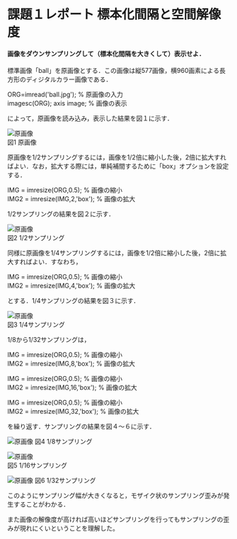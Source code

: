 # 課題１レポート 標本化間隔と空間解像度
#### 画像をダウンサンプリングして（標本化間隔を大きくして）表示せよ．

標準画像「ball」を原画像とする．この画像は縦577画像，横960画素による長方形のディジタルカラー画像である．

ORG=imread('ball.jpg'); % 原画像の入力  
imagesc(ORG); axis image; % 画像の表示

によって，原画像を読み込み，表示した結果を図１に示す．

![原画像](https://github.com/okudayuya/lecture_image_processing-Report/blob/master/image/1-1.jpg?raw=true)  
図1 原画像

原画像を1/2サンプリングするには，画像を1/2倍に縮小した後，2倍に拡大すればよい．なお，拡大する際には，単純補間するために「box」オプションを設定する．

IMG = imresize(ORG,0.5); % 画像の縮小  
IMG2 = imresize(IMG,2,'box'); % 画像の拡大

1/2サンプリングの結果を図２に示す．

![原画像](https://github.com/okudayuya/lecture_image_processing-Report/blob/master/image/1-2.jpg?raw=true)  
図2 1/2サンプリング

同様に原画像を1/4サンプリングするには，画像を1/2倍に縮小した後，2倍に拡大すればよい．すなわち，

IMG = imresize(ORG,0.5); % 画像の縮小  
IMG2 = imresize(IMG,4,'box'); % 画像の拡大

とする．1/4サンプリングの結果を図３に示す．

![原画像](https://github.com/okudayuya/lecture_image_processing-Report/blob/master/image/1-3.jpg?raw=true)   
図3 1/4サンプリング

1/8から1/32サンプリングは，

IMG = imresize(ORG,0.5); % 画像の縮小  
IMG2 = imresize(IMG,8,'box'); % 画像の拡大

IMG = imresize(ORG,0.5); % 画像の縮小  
IMG2 = imresize(IMG,16,'box'); % 画像の拡大

IMG = imresize(ORG,0.5); % 画像の縮小  
IMG2 = imresize(IMG,32,'box'); % 画像の拡大

を繰り返す．サンプリングの結果を図４～６に示す．

![原画像](https://github.com/okudayuya/lecture_image_processing-Report/blob/master/image/1-4.jpg?raw=true)  図4 1/8サンプリング

![原画像](https://github.com/okudayuya/lecture_image_processing-Report/blob/master/image/1-5.jpg?raw=true)  
図5 1/16サンプリング

![原画像](https://github.com/okudayuya/lecture_image_processing-Report/blob/master/image/1-6.jpg?raw=true)  図6 1/32サンプリング

このようにサンプリング幅が大きくなると，モザイク状のサンプリング歪みが発生することがわかる．  
  
また画像の解像度が高ければ高いほどサンプリングを行ってもサンプリングの歪みが現れにくいということを理解した。